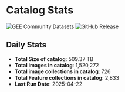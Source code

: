 # Catalog Stats

![GEE Community Datasets](https://img.shields.io/endpoint?url=https://gist.githubusercontent.com/samapriya/34bc0c1280d475d3a69e3b60a706226e/raw/community.json)
![GitHub Release](https://img.shields.io/github/v/release/samapriya/awesome-gee-community-datasets)

## Daily Stats

<!-- START_MARKER -->
* **Total Size of catalog**: 509.37 TB
* **Total images in catalog**: 1,520,272
* **Total image collections in catalog**: 726
* **Total Feature collections in catalog**: 2,833
* **Last Run Date**: 2025-04-22
<!-- END_MARKER -->
